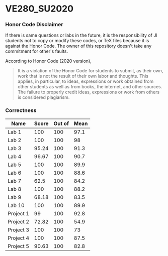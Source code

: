 # VE280_SU2020

### Honor Code Disclaimer

If there is same questions or labs in the future, it is the responsibility of JI students not to copy or modify these codes, or TeX files because it is against the Honor Code. The owner of this repository doesn't take any commitment for other's faults.

According to Honor Code (2020 version),

> It is a violation of the Honor Code for students to submit, as their own, work that is not the result of their own labor and thoughts. This applies, in particular, to ideas, expressions or work obtained from other students as well as from books, the internet, and other sources. The failure to properly credit ideas, expressions or work from others is considered plagiarism.

### Correctness

| Name      | Score | Out of | Mean |
| --------- | ----- | ------ | ---- |
| Lab 1     | 100   | 100    | 97.1 |
| Lab 2     | 100   | 100    | 98   |
| Lab 3     | 95.24 | 100    | 91.3 |
| Lab 4     | 96.67 | 100    | 90.7 |
| Lab 5     | 100   | 100    | 89.9 |
| Lab 6     | 100   | 100    | 88.6 |
| Lab 7     | 62.5  | 100    | 84.2 |
| Lab 8     | 100   | 100    | 88.2 |
| Lab 9     | 68.18 | 100    | 83.5 |
| Lab 10    | 100   | 100    | 89.9 |
| Project 1 | 99    | 100    | 92.8 |
| Project 2 | 72.82 | 100    | 54.9 |
| Project 3 | 100   | 100    | 73   |
| Project 4 | 100   | 100    | 87.5 |
| Project 5 | 90.63 | 100    | 82.8 |

